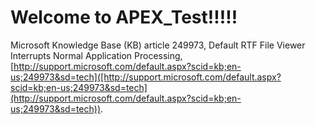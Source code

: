 # Welcome to APEX_Test!!!!!
Microsoft Knowledge Base (KB) article 249973, Default RTF File Viewer Interrupts Normal Application Processing, [http://support.microsoft.com/default.aspx?scid=kb;en-us;249973&sd=tech]([http://support.microsoft.com/default.aspx?scid=kb;en-us;249973&sd=tech](http://support.microsoft.com/default.aspx?scid=kb;en-us;249973&sd=tech)).  
